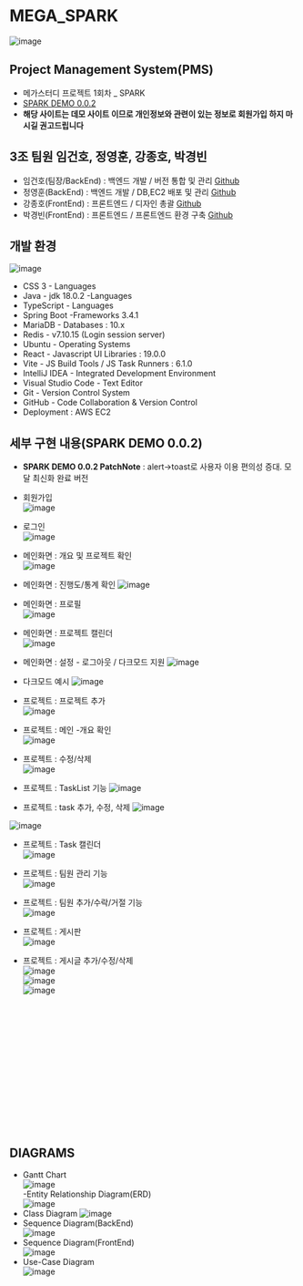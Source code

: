 
 # MEGA_SPARK
 
![image](https://github.com/user-attachments/assets/ed51f251-8599-42f3-aa8d-198671e0f4a7)

## Project Management System(PMS) 
- 메가스터디 프로젝트 1회차 _ SPARK
- [SPARK DEMO 0.0.2](http://3.104.207.231:3000/)
- **해당 사이트는 데모 사이트 이므로 개인정보와 관련이 있는 정보로 회원가입 하지 마시길 권고드립니다**

## 3조 팀원 임건호, 정영훈, 강종호, 박경빈
- 임건호(팀장/BackEnd) : 백엔드 개발 / 버전 통합 및 관리 [Github](https://github.com/dlarjsghho)
- 정영훈(BackEnd) : 백엔드 개발 / DB,EC2 배포 및 관리 [Github](https://github.com/YH0223)
- 강종호(FrontEnd) : 프론트엔드 / 디자인 총괄 [Github](https://github.com/imhypeboy)
- 박경빈(FrontEnd) : 프론트엔드 / 프론트엔드 환경 구축 [Github](https://github.com/kyungbin22)

## 개발 환경
![image](https://github.com/user-attachments/assets/51baf84c-c09c-4742-b929-e0a1335a871c)    

- CSS 3 - Languages
- Java - jdk 18.0.2 -Languages
- TypeScript - Languages
- Spring Boot -Frameworks 3.4.1
- MariaDB - Databases : 10.x
- Redis -  v7.10.15  (Login session server)
- Ubuntu - Operating Systems
- React - Javascript UI Libraries : 19.0.0
- Vite - JS Build Tools / JS Task Runners : 6.1.0
- IntelliJ IDEA - Integrated Development Environment
- Visual Studio Code - Text Editor
- Git - Version Control System
- GitHub - Code Collaboration & Version Control
- Deployment : AWS EC2
  
## 세부 구현 내용(SPARK DEMO 0.0.2)
- **SPARK DEMO 0.0.2 PatchNote** : alert->toast로 사용자 이용 편의성 증대. 모달 최신화 완료 버전

- 회원가입    
  ![image](https://github.com/user-attachments/assets/b38db105-9f4b-4ba6-9a6f-039f8fb69f99)
- 로그인     
![image](https://github.com/user-attachments/assets/c797e030-392b-4b3c-b7ea-7759d15e6280)
- 메인화면 : 개요 및 프로젝트 확인    
![image](https://github.com/user-attachments/assets/0cf2607c-dd97-4964-b567-6d8616231ce6)
- 메인화면 : 진행도/통계 확인
![image](https://github.com/user-attachments/assets/ba1c5323-9fd1-4ebc-aad4-d814fddda398)
- 메인화면 : 프로필    
![image](https://github.com/user-attachments/assets/a7eacf8e-db82-4384-9c43-efcac61c901c)

- 메인화면 : 프로젝트 캘린더    
![image](https://github.com/user-attachments/assets/5ecf7cc9-ebf6-4854-b0dd-678eb2813edc)

- 메인화면 : 설정 - 로그아웃 / 다크모드 지원
![image](https://github.com/user-attachments/assets/c4863724-d0ab-489e-9258-c0a42c5cb523)
- 다크모드 예시
![image](https://github.com/user-attachments/assets/7e659ddc-7c2e-4d7b-86df-128b3dddb9c9)

- 프로젝트 : 프로젝트 추가    
![image](https://github.com/user-attachments/assets/85c1d693-1e70-45a9-8557-ecef13575221)

- 프로젝트 : 메인 -개요 확인    
![image](https://github.com/user-attachments/assets/79c8961f-d964-4c92-8bf6-314a13ac1c1d)

- 프로젝트 : 수정/삭제    
![image](https://github.com/user-attachments/assets/274ee060-e5c5-414f-add9-05df950d9e4f)

- 프로젝트 : TaskList 기능
![image](https://github.com/user-attachments/assets/f9eab028-be6c-4042-b613-5c6a33182632)


- 프로젝트 : task 추가, 수정, 삭제
![image](https://github.com/user-attachments/assets/6c0ab0e0-e3dc-4188-a045-9103406ffe0c)

![image](https://github.com/user-attachments/assets/c3b4292a-1bf9-4135-909f-7f4c3b56e081)


- 프로젝트 : Task 캘린더    
![image](https://github.com/user-attachments/assets/6f410c76-35f5-4b39-9374-f302cddc0ed7)

- 프로젝트 : 팀원 관리 기능    
![image](https://github.com/user-attachments/assets/e0340cd8-fbd4-43a1-bc17-4c0d5063d677)

- 프로젝트 : 팀원 추가/수락/거절 기능    
![image](https://github.com/user-attachments/assets/4e120bbd-51b8-4a51-befc-04bdbdc060c9)

- 프로젝트 : 게시판    
![image](https://github.com/user-attachments/assets/0da6efac-20a1-4f9d-9e58-e5b516f5d66d)
- 프로젝트 : 게시글 추가/수정/삭제    
![image](https://github.com/user-attachments/assets/9bd8394b-1a18-44ee-8ca7-3e975bd5162c)    
![image](https://github.com/user-attachments/assets/d40bd62c-2ea9-4443-9315-11cb6c02c2ef)    
![image](https://github.com/user-attachments/assets/eebed7dd-989e-48a6-a47a-c7170f7c4488)    

<br><br><br><br><br><br><br><br><br><br><br><br><br>

## DIAGRAMS
- Gantt Chart    
![image](https://github.com/user-attachments/assets/a69541ae-56af-403f-b9fa-7e1e71266756)    
-Entity Relationship Diagram(ERD)    
![image](https://github.com/user-attachments/assets/d0a783b1-3a97-48f6-b31a-ab76d18a0546)
- Class Diagram
![image](https://github.com/user-attachments/assets/cd686b1d-6162-427b-acf6-687eee9cdf10)
- Sequence Diagram(BackEnd)     
![image](https://github.com/user-attachments/assets/913c5d08-43a4-4c1a-854a-73cb260ad5e5)
- Sequence Diagram(FrontEnd)     
![image](https://github.com/user-attachments/assets/017cf6d2-9d7a-4a70-9836-700d4406076e)
- Use-Case Diagram     
![image](https://github.com/user-attachments/assets/356ecd1c-2f2d-40b8-aec8-36655ece60d5)




